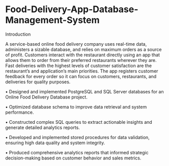 # Food-Delivery-App-Database-Management-System
Introduction

A service-based online food delivery company uses real-time data, administers a sizable database, and relies on maximum orders as a source of profit. 
Customers interact with the restaurant directly using an app that allows them to order from their preferred restaurants wherever they are.
Fast deliveries with the highest levels of customer satisfaction are the restaurant’s and application’s main priorities. 
The app registers customer feedback for every order so it can focus on customers, restaurants, and deliveries for quality purposes.


• Designed and implemented PostgreSQL and SQL Server databases for an Online Food Delivery Database project.

• Optimized database schema to improve data retrieval and system performance.

• Constructed complex SQL queries to extract actionable insights and generate detailed analytics reports.

• Developed and implemented stored procedures for data validation, ensuring high data quality and system integrity.

• Produced comprehensive analytics reports that informed strategic decision-making based on customer behavior and sales metrics.
